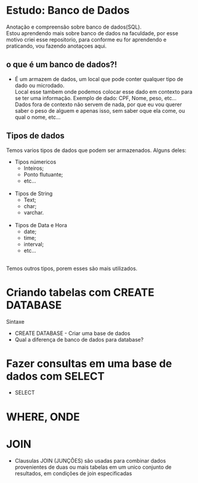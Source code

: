 # Estudo: Banco de Dados
Anotação e compreensão sobre banco de dados(SQL).<br>
Estou aprendendo mais sobre banco de dados na faculdade, por esse motivo criei esse repositorio, para conforme eu for aprendendo e praticando, vou fazendo anotaçoes aqui.

## o que é um banco de dados?!
* É um armazem de dados, um local que pode conter qualquer tipo de dado ou microdado.<br> Local esse tambem onde podemos colocar esse dado em contexto para se ter uma informação.
Exemplo de dado: CPF, Nome, peso, etc...
Dados fora de contexto não servem de nada, por que eu vou querer saber o peso de alguem e apenas isso, sem saber oque ela come, ou qual o nome, etc... 
  
## Tipos de dados
Temos varios tipos de dados que podem ser armazenados.
Alguns deles:
<br>
* Tipos númericos <br>
  - Inteiros; 
  - Ponto flutuante;
  - etc...
  <br>
* Tipos de String
  - Text;
  - char;
  - varchar.
  <br>
* Tipos de Data e Hora
  - date;
  - time;
  - interval;
  - etc...
  <br>
 Temos outros tipos, porem esses são mais utilizados.

# Criando tabelas com CREATE DATABASE
Sintaxe
<br>
* CREATE DATABASE - Criar uma base de dados
* Qual a diferença de banco de dados para database?


# Fazer consultas em uma base de dados com SELECT
 * SELECT 
# WHERE, ONDE


# JOIN
* Clausulas JOIN (JUNÇÕES) são usadas para combinar dados provenientes de duas ou mais tabelas em um unico conjunto de resultados,  em condições de join especificadas
